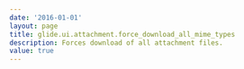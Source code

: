 ```yaml
---
date: '2016-01-01'
layout: page
title: glide.ui.attachment.force_download_all_mime_types
description: Forces download of all attachment files.
value: true 
---
```

